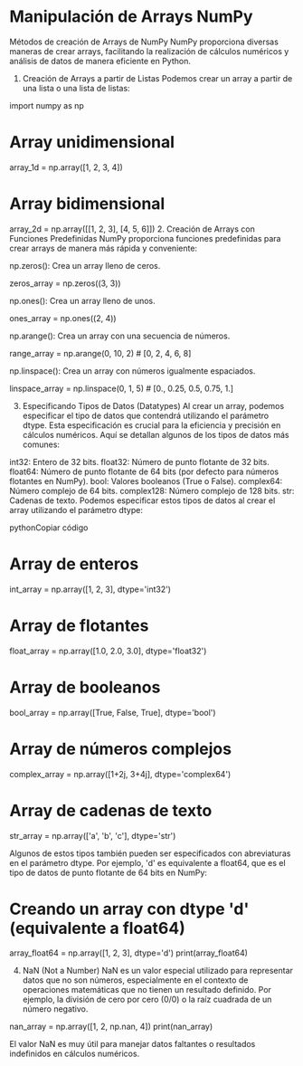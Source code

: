 # Manipulación de Arrays NumPy 

Métodos de creación de Arrays de NumPy
NumPy proporciona diversas maneras de crear arrays, facilitando la realización de cálculos numéricos y análisis de datos de manera eficiente en Python.

1. Creación de Arrays a partir de Listas
Podemos crear un array a partir de una lista o una lista de listas:

import numpy as np

# Array unidimensional
array_1d = np.array([1, 2, 3, 4])

# Array bidimensional
array_2d = np.array([[1, 2, 3], [4, 5, 6]])
2. Creación de Arrays con Funciones Predefinidas
NumPy proporciona funciones predefinidas para crear arrays de manera más rápida y conveniente:

np.zeros(): Crea un array lleno de ceros.


zeros_array = np.zeros((3, 3))

np.ones(): Crea un array lleno de unos.


ones_array = np.ones((2, 4))

np.arange(): Crea un array con una secuencia de números.

range_array = np.arange(0, 10, 2)  # [0, 2, 4, 6, 8]

np.linspace(): Crea un array con números igualmente espaciados.

linspace_array = np.linspace(0, 1, 5)  # [0., 0.25, 0.5, 0.75, 1.]

3. Especificando Tipos de Datos (Datatypes)
Al crear un array, podemos especificar el tipo de datos que contendrá utilizando el parámetro dtype. Esta especificación es crucial para la eficiencia y precisión en cálculos numéricos. Aquí se detallan algunos de los tipos de datos más comunes:

int32: Entero de 32 bits.
float32: Número de punto flotante de 32 bits.
float64: Número de punto flotante de 64 bits (por defecto para números flotantes en NumPy).
bool: Valores booleanos (True o False).
complex64: Número complejo de 64 bits.
complex128: Número complejo de 128 bits.
str: Cadenas de texto.
Podemos especificar estos tipos de datos al crear el array utilizando el parámetro dtype:

pythonCopiar código
# Array de enteros
int_array = np.array([1, 2, 3], dtype='int32')

# Array de flotantes
float_array = np.array([1.0, 2.0, 3.0], dtype='float32')

# Array de booleanos
bool_array = np.array([True, False, True], dtype='bool')

# Array de números complejos
complex_array = np.array([1+2j, 3+4j], dtype='complex64')

# Array de cadenas de texto
str_array = np.array(['a', 'b', 'c'], dtype='str')

Algunos de estos tipos también pueden ser especificados con abreviaturas en el parámetro dtype. Por ejemplo, 'd' es equivalente a float64, que es el tipo de datos de punto flotante de 64 bits en NumPy:

# Creando un array con dtype 'd' (equivalente a float64)
array_float64 = np.array([1, 2, 3], dtype='d')
print(array_float64)

4. NaN (Not a Number)
NaN es un valor especial utilizado para representar datos que no son números, especialmente en el contexto de operaciones matemáticas que no tienen un resultado definido. Por ejemplo, la división de cero por cero (0/0) o la raíz cuadrada de un número negativo.

nan_array = np.array([1, 2, np.nan, 4])
print(nan_array)

El valor NaN es muy útil para manejar datos faltantes o resultados indefinidos en cálculos numéricos.